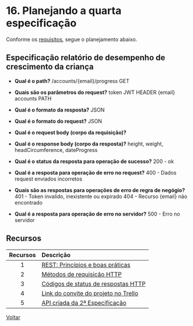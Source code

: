 # 16. Planejando a quarta especificação

Conforme os [requisitos](requirements.md), segue o planejamento abaixo.

## Especificação relatório de desempenho de crescimento da criança

- **Qual é o path?**
  /accounts/{email}/progress GET
- **Quais são os parâmetros do request?**
  token JWT HEADER
  {email} accounts PATH
- **Qual é o formato da resposta?**
  JSON
- **Qual é  o formato do request?**
  JSON
- **Qual é o request body (corpo da requisição)?**
  
- **Qual é o response body (corpo da resposta)?**
   height, weight, headCircumference, dateProgress
- **Qual é o status da resposta para operação de sucesso?**
  200 - ok
- **Qual é a resposta para operação de erro no request?**
  400 -  Dados request enviados incorretos
- **Quais são as respostas para operações de erro de regra de negógio?**
  401 - Token invalido, inexistente ou expirado
  404 - Recurso {email} não encontrado
- **Qual é a resposta para operação de erro no servidor?**
  500 - Erro no servidor

## Recursos

| Recursos | Descrição |
| :---: | :--- |
|1| [REST: Princípios e boas práticas](https://blog.caelum.com.br/rest-principios-e-boas-praticas/)|
|2|[Métodos de requisição HTTP](https://developer.mozilla.org/pt-BR/docs/Web/HTTP/Methods)|
|3|[Códigos de status de respostas HTTP](https://developer.mozilla.org/pt-BR/docs/Web/HTTP/Status)
|4|[Link do convite do projeto no Trello](https://trello.com/invite/b/4eTU8iBJ/5ff76a13305f4b06d39fcf4e9c8b7bac/aprenda-a-criar-especifica%C3%A7%C3%B5es-de-apis-com-swagger-e-openap)
|5|[API criada da 2ª Especificação](../project-children-progress/especificacao_relatorio_crescimento.yml)|

[Voltar](conteudo1.md)
